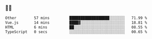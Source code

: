 ### 👨‍💻

<!--START_SECTION:waka-->

```txt
Other        57 mins         ██████████████████░░░░░░░   71.99 %
Vue.js       14 mins         ████▓░░░░░░░░░░░░░░░░░░░░   18.81 %
HTML         6 mins          ██░░░░░░░░░░░░░░░░░░░░░░░   08.55 %
TypeScript   0 secs          ░░░░░░░░░░░░░░░░░░░░░░░░░   00.65 %
```

<!--END_SECTION:waka-->
